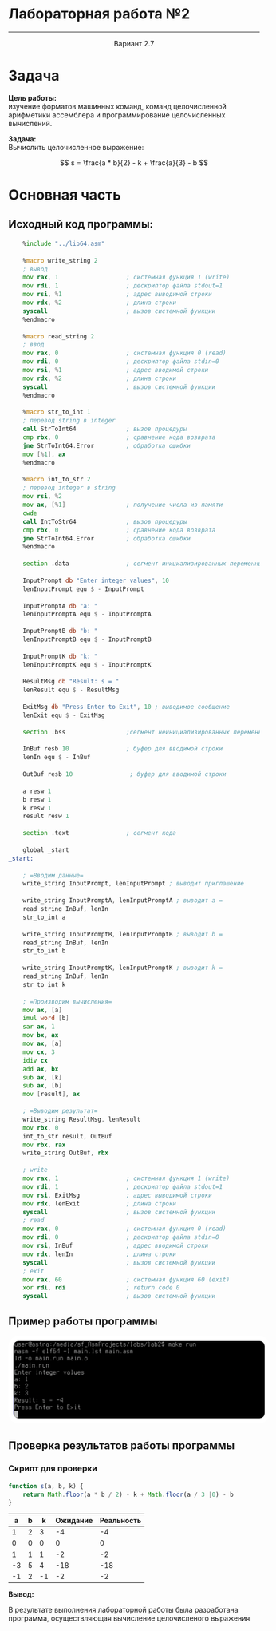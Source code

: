 <style>
    img {
        background-color: white;
        padding: 10px;
        border-radius: 20px;
        transition: all 0.5s;
    }
    img:hover {
        border-radius: 10px;
        transition: all 0.5s;
    }
</style>

# Лабораторная работа №2

---

$$\text{Вариант 2.7}$$

# Задача

**Цель работы:**  
изучение форматов машинных команд, команд целочисленной арифметики ассемблера и программирование целочисленных вычислений.


**Задача:**  
Вычислить целочисленное выражение:

$$ s = \frac{a * b}{2} - k + \frac{a}{3} - b $$

# Основная часть

## Исходный код программы:

```asm
	%include "../lib64.asm"
	
	%macro write_string 2
	; вывод
	mov rax, 1                   ; системная функция 1 (write)
	mov rdi, 1                   ; дескриптор файла stdout=1
	mov rsi, %1                  ; адрес выводимой строки
	mov rdx, %2                  ; длина строки
	syscall                      ; вызов системной функции
	%endmacro
	
	%macro read_string 2
	; ввод
	mov rax, 0                   ; системная функция 0 (read)
	mov rdi, 0                   ; дескриптор файла stdin=0
	mov rsi, %1                  ; адрес вводимой строки
	mov rdx, %2                  ; длина строки
	syscall                      ; вызов системной функции
	%endmacro
	
	%macro str_to_int 1
	; перевод string в integer
	call StrToInt64              ; вызов процедуры
	cmp rbx, 0                   ; сравнение кода возврата
	jne StrToInt64.Error         ; обработка ошибки
	mov [%1], ax
	%endmacro
	
	%macro int_to_str 2
	; перевод integer в string
	mov rsi, %2
	mov ax, [%1]                 ; получение числа из памяти
	cwde
	call IntToStr64              ; вызов процедуры
	cmp rbx, 0                   ; сравнение кода возврата
	jne StrToInt64.Error         ; обработка ошибки
	%endmacro
	
	section .data                ; сегмент инициализированных переменных
	
	InputPrompt db "Enter integer values", 10
	lenInputPrompt equ $ - InputPrompt
	
	InputPromptA db "a: "
	lenInputPromptA equ $ - InputPromptA
	
	InputPromptB db "b: "
	lenInputPromptB equ $ - InputPromptB
	
	InputPromptK db "k: "
	lenInputPromptK equ $ - InputPromptK

	ResultMsg db "Result: s = "
	lenResult equ $ - ResultMsg
	
	ExitMsg db "Press Enter to Exit", 10 ; выводимое сообщение
	lenExit equ $ - ExitMsg
	
	section .bss                 ;сегмент неинициализированных переменных
	
	InBuf resb 10                ; буфер для вводимой строки
	lenIn equ $ - InBuf

	OutBuf resb 10                ; буфер для вводимой строки

	a resw 1
	b resw 1
	k resw 1
	result resw 1
	
	section .text                ; сегмент кода
	
	global _start
_start:

	; =Вводим данные=
	write_string InputPrompt, lenInputPrompt ; выводит приглашение

	write_string InputPromptA, lenInputPromptA ; выводит a =
	read_string InBuf, lenIn
	str_to_int a

	write_string InputPromptB, lenInputPromptB ; выводит b =
	read_string InBuf, lenIn
	str_to_int b

	write_string InputPromptK, lenInputPromptK ; выводит k =
	read_string InBuf, lenIn
	str_to_int k

	; =Производим вычисления=
	mov ax, [a]
	imul word [b]
	sar ax, 1
	mov bx, ax
	mov ax, [a]
	mov cx, 3
	idiv cx
	add ax, bx
	sub ax, [k]
	sub ax, [b]
	mov [result], ax

	; =Выводим результат=
	write_string ResultMsg, lenResult
	mov rbx, 0
	int_to_str result, OutBuf
	mov rbx, rax
	write_string OutBuf, rbx
	
	; write
	mov rax, 1                   ; системная функция 1 (write)
	mov rdi, 1                   ; дескриптор файла stdout=1
	mov rsi, ExitMsg             ; адрес выводимой строки
	mov rdx, lenExit             ; длина строки
	syscall                      ; вызов системной функции
	; read
	mov rax, 0                   ; системная функция 0 (read)
	mov rdi, 0                   ; дескриптор файла stdin=0
	mov rsi, InBuf               ; адрес вводимой строки
	mov rdx, lenIn               ; длина строки
	syscall                      ; вызов системной функции
	; exit
	mov rax, 60                  ; системная функция 60 (exit)
	xor rdi, rdi                 ; return code 0
	syscall                      ; вызов системной функции

```

## Пример работы программы

![](imgs/2.png)

## Проверка результатов работы программы

### Скрипт для проверки
```js
function s(a, b, k) {
    return Math.floor(a * b / 2) - k + Math.floor(a / 3 |0) - b 
} 
```

| a  | b | k  | Ожидание | Реальность |
|----|---|----|----------|------------|
| 1  | 2 | 3  | -4       | -4         |
| 0  | 0 | 0  | 0        | 0          |
| 1  | 1 | 1  | -2       | -2         |
| -3 | 5 | 4  | -18      | -18        |
| -1 | 2 | -1 | -2       | -2         |


**Вывод:**  

В результате выполнения лабораторной работы была разработана программа, осуществляющая вычисление целочисленого выражения
